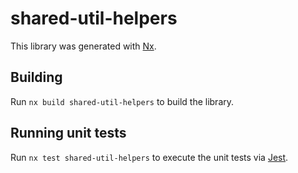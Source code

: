# shared-util-helpers

This library was generated with [Nx](https://nx.dev).

## Building

Run `nx build shared-util-helpers` to build the library.

## Running unit tests

Run `nx test shared-util-helpers` to execute the unit tests via [Jest](https://jestjs.io).

